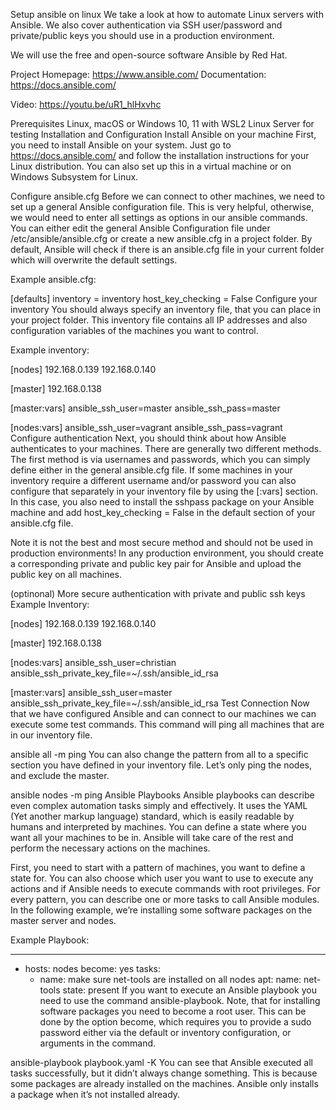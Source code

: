 Setup ansible on linux
We take a look at how to automate Linux servers with Ansible. We also cover authentication via SSH user/password and private/public keys you should use in a production environment.

We will use the free and open-source software Ansible by Red Hat.

Project Homepage: https://www.ansible.com/ Documentation: https://docs.ansible.com/

Video: https://youtu.be/uR1_hlHxvhc

Prerequisites
Linux, macOS or Windows 10, 11 with WSL2
Linux Server for testing
Installation and Configuration
Install Ansible on your machine
First, you need to install Ansible on your system. Just go to https://docs.ansible.com/ and follow the installation instructions for your Linux distribution. You can also set up this in a virtual machine or on Windows Subsystem for Linux.

Configure ansible.cfg
Before we can connect to other machines, we need to set up a general Ansible configuration file. This is very helpful, otherwise, we would need to enter all settings as options in our ansible commands. You can either edit the general Ansible Configuration file under /etc/ansible/ansible.cfg or create a new ansible.cfg in a project folder. By default, Ansible will check if there is an ansible.cfg file in your current folder which will overwrite the default settings.

Example ansible.cfg:

[defaults]
inventory = inventory
host_key_checking = False
Configure your inventory
You should always specify an inventory file, that you can place in your project folder. This inventory file contains all IP addresses and also configuration variables of the machines you want to control.

Example inventory:

[nodes]
192.168.0.139
192.168.0.140

[master]
192.168.0.138

[master:vars]
ansible_ssh_user=master
ansible_ssh_pass=master

[nodes:vars]
ansible_ssh_user=vagrant
ansible_ssh_pass=vagrant
Configure authentication
Next, you should think about how Ansible authenticates to your machines. There are generally two different methods. The first method is via usernames and passwords, which you can simply define either in the general ansible.cfg file. If some machines in your inventory require a different username and/or password you can also configure that separately in your inventory file by using the [<name>:vars] section. In this case, you also need to install the sshpass package on your Ansible machine and add host_key_checking = False in the default section of your ansible.cfg file.

Note it is not the best and most secure method and should not be used in production environments! In any production environment, you should create a corresponding private and public key pair for Ansible and upload the public key on all machines.

(optinonal) More secure authentication with private and public ssh keys
Example Inventory:

[nodes]
192.168.0.139
192.168.0.140

[master]
192.168.0.138

[nodes:vars]
ansible_ssh_user=christian
ansible_ssh_private_key_file=~/.ssh/ansible_id_rsa

[master:vars]
ansible_ssh_user=master
ansible_ssh_private_key_file=~/.ssh/ansible_id_rsa
Test Connection
Now that we have configured Ansible and can connect to our machines we can execute some test commands. This command will ping all machines that are in our inventory file.

ansible all -m ping
You can also change the pattern from all to a specific section you have defined in your inventory file. Let’s only ping the nodes, and exclude the master.

ansible nodes -m ping
Ansible Playbooks
Ansible playbooks can describe even complex automation tasks simply and effectively. It uses the YAML (Yet another markup language) standard, which is easily readable by humans and interpreted by machines. You can define a state where you want all your machines to be in. Ansible will take care of the rest and perform the necessary actions on the machines.

First, you need to start with a pattern of machines, you want to define a state for. You can also choose which user you want to use to execute any actions and if Ansible needs to execute commands with root privileges. For every pattern, you can describe one or more tasks to call Ansible modules. In the following example, we’re installing some software packages on the master server and nodes.

Example Playbook:

---
- hosts: nodes
  become: yes
  tasks:
  - name: make sure net-tools are installed on all nodes
    apt:
      name: net-tools
      state: present
If you want to execute an Ansible playbook you need to use the command ansible-playbook. Note, that for installing software packages you need to become a root user. This can be done by the option become, which requires you to provide a sudo password either via the default or inventory configuration, or arguments in the command.

ansible-playbook playbook.yaml -K
You can see that Ansible executed all tasks successfully, but it didn’t always change something. This is because some packages are already installed on the machines. Ansible only installs a package when it’s not installed already.